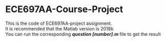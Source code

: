 # ECE697AA-Course-Project
This is the code of ECE697AA-project assignment.  
It is recommended that the Matlab version is 2018b  
You can run the corresponding ***question [number].m*** file to get the result
